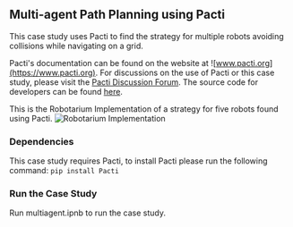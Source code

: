 ## Multi-agent Path Planning using Pacti

This case study uses Pacti to find the strategy for multiple robots avoiding collisions while navigating on a grid.

Pacti's documentation can be found on the website at ![www.pacti.org](https://www.pacti.org). For discussions on the use of Pacti or this case study, please visit the [Pacti Discussion Forum](https://github.com/orgs/pacti-org/discussions).
The source code for developers can be found [here](https://github.com/pacti-org/pacti).

This is the Robotarium Implementation of a strategy for five robots found using Pacti.
![Robotarium Implementation](https://github.com/pacti-org/media/blob/main/case_studies/multiagent_coordination/robotarium.gif?raw=true)

### Dependencies
This case study requires Pacti, to install Pacti please run the following command:
```pip install Pacti```

### Run the Case Study
Run multiagent.ipnb to run the case study.
